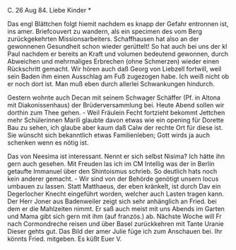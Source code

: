 C. 26 Aug 84.
Liebe Kinder <Marie>*

Das engl Blättchen folgt hiemit nachdem es knapp der Gefahr entronnen ist, ins amer. Briefcouvert zu wandern, als ein specimen des vom Berg zurückgekehrten Missionsarbeiters. Schaffhausen hat also an der gewonnenen Gesundheit schon wieder gerüttelt! So hat auch bei uns der kl Paul nachdem er bereits an Kraft und volumen bedeutend gewonnen, durch Abweichen und mehrmaliges Erbrechen (ohne Schmerzen) wieder einen Rückschritt gemacht. Wir hören auch daß Georg von Liebzell fortwill, weil sein Baden ihm einen Ausschlag am Fuß zugezogen habe. Ich weiß nicht ob er noch dort ist. Man muß eben durch allerlei Schwankungen hindurch.

Gestern wohnte auch Decan mit seinem Schwager Schäffer (Pf. in Altona mit Diakonissenhaus) der Brüderversammlung bei. Heute Abend sollen wir dorthin zum Thee gehen. - Weil Fräulein Fecht fortzieht bekommt Jettchen mehr Schülerinnen Marili glaubte davon etwas wie ein opening für Dorette Bau zu sehen, ich glaube aber kaum daß Calw der rechte Ort für diese ist. Sie wünscht sich bekanntlich etwas Familienleben; Gott wirds ja auch schenken wenn es nötig ist.

Das von Neesima ist interessant. Nennt er sich selbst Nisima? Ich hätte ihn gern auch gesehen. Mit Freuden las ich im CM Intellig was der in Berlin getaufte Immanuel über den Shintoismus schrieb. So deutlich hats noch kein anderer gemacht. - Wir sind von der Behörde genötigt unsern locus umbauen zu lassen. Statt Matthaeus, der eben kränkelt, ist durch Dav ein Degerlocher Knecht eingeführt worden, welcher auch Lasten tragen kann. Der Herr Joner aus Badenweiler zeigt sich sehr anhänglich an Fried. bei dem er die Mahlzeiten nimmt. Er saß auch meist mit uns Abends im Garten und Mama gibt sich gern mit ihm (auf französ.) ab. Nächste Woche will Fr nach Cormondreche reisen und über Basel zurückkehren mit Tante Uranie Dieser gehts gut. Das Bild der amer Julie füge ich zum Anschauen bei. Ihr könnts Fried. mitgeben.
 Es küßt Euer V.
